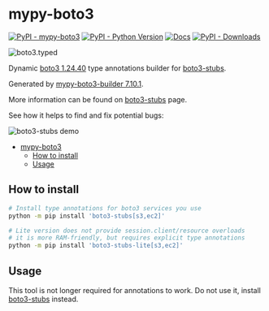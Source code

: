 <a id="mypy-boto3"></a>

# mypy-boto3

[![PyPI - mypy-boto3](https://img.shields.io/pypi/v/mypy-boto3.svg?color=blue)](https://pypi.org/project/mypy-boto3)
[![PyPI - Python Version](https://img.shields.io/pypi/pyversions/mypy-boto3.svg?color=blue)](https://pypi.org/project/mypy-boto3)
[![Docs](https://img.shields.io/readthedocs/mypy-boto3-builder.svg?color=blue)](https://mypy-boto3-builder.readthedocs.io/)
[![PyPI - Downloads](https://img.shields.io/pypi/dm/mypy-boto3?color=blue)](https://pypistats.org/packages/mypy-boto3)

![boto3.typed](https://github.com/youtype/mypy_boto3_builder/raw/main/logo.png)

Dynamic
[boto3 1.24.40](https://boto3.amazonaws.com/v1/documentation/api/1.24.40/index.html)
type annotations builder for
[boto3-stubs](https://pypi.org/project/boto3-stubs/).

Generated by
[mypy-boto3-builder 7.10.1](https://github.com/youtype/mypy_boto3_builder).

More information can be found on
[boto3-stubs](https://pypi.org/project/boto3-stubs/) page.

See how it helps to find and fix potential bugs:

![boto3-stubs demo](https://github.com/youtype/mypy_boto3_builder/raw/main/demo.gif)

- [mypy-boto3](#mypy-boto3)
  - [How to install](#how-to-install)
  - [Usage](#usage)

<a id="how-to-install"></a>

## How to install

```bash
# Install type annotations for boto3 services you use
python -m pip install 'boto3-stubs[s3,ec2]'

# Lite version does not provide session.client/resource overloads
# it is more RAM-friendly, but requires explicit type annotations
python -m pip install 'boto3-stubs-lite[s3,ec2]'
```

<a id="usage"></a>

## Usage

This tool is not longer required for annotations to work. Do not use it,
install [boto3-stubs](https://pypi.org/project/boto3-stubs/) instead.

